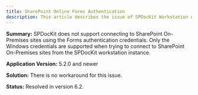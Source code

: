 ```yaml
---
title: SharePoint Online Forms Authentication 
description: This article describes the issue of SPDocKit Workstation not supporting forms authentication when connecting to SharePoint On-Premises.
---
```


__Summary:__ SPDocKit does not support connecting to SharePoint On-Premises sites using the Forms authentication credentials. Only the Windows credentials are supported when trying to connect to SharePoint On-Premises sites from the SPDocKit workstation instance.

__Application Version:__ 5.2.0 and newer

__Solution:__ There is no workaround for this issue.

__Status:__ Resolved in version 6.2.
